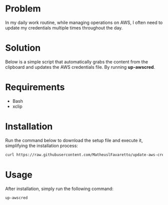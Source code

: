 # Problem

In my daily work routine, while managing operations on AWS, I often need to update my credentials multiple times throughout the day.

# Solution

Below is a simple script that automatically grabs the content from the clipboard and updates the AWS credentials file. By running **up-awscred**.

# Requirements

- Bash
- xclip

# Installation

Run the command below to download the setup file and execute it, simplifying the installation process:

```bash
curl https://raw.githubusercontent.com/MatheuslFavaretto/update-aws-credentials/main/setup.sh?token=GHSAT0AAAAAACP2HWY5AGPQ47GTEYY35SNWZWUYPNQ](https://raw.githubusercontent.com/MatheuslFavaretto/update-aws-credentials/main/setup.sh?token=GHSAT0AAAAAACP2HWY5OYKAFJJ6K6UWK6Z4ZWUZCDQ | bash
```

# Usage

After installation, simply run the following command:

```bash
up-awscred
```
